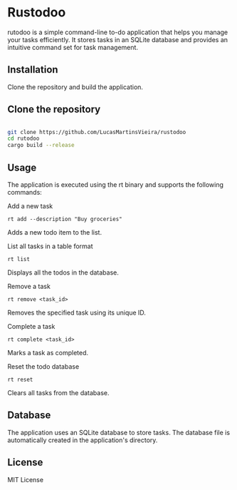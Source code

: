 # Rustodoo

rutodoo is a simple command-line to-do application that helps you manage your tasks efficiently. It stores tasks in an SQLite database and provides an intuitive command set for task management.

## Installation

Clone the repository and build the application.

## Clone the repository

```bash

git clone https://github.com/LucasMartinsVieira/rustodoo
cd rutodoo
cargo build --release
```

## Usage

The application is executed using the rt binary and supports the following commands:

Add a new task

`rt add --description "Buy groceries"`

Adds a new todo item to the list.

List all tasks in a table format

`rt list`

Displays all the todos in the database.

Remove a task

`rt remove <task_id>`

Removes the specified task using its unique ID.

Complete a task

`rt complete <task_id>`

Marks a task as completed.

Reset the todo database

`rt reset`

Clears all tasks from the database.

## Database

The application uses an SQLite database to store tasks. The database file is automatically created in the application's directory.

## License

MIT License

